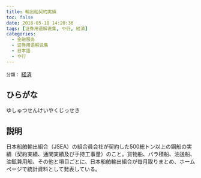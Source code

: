 ```yaml
---
title: 輸出船契約実績
toc: false
date: 2018-05-18 14:20:36
tags: [证券用语解说集, や行, 経済]
categories:
  - 金融服务
  - 证券用语解说集
  - 日本語
  - や行
---
```


`分類：` [経済](/tags/経済/)

## ひらがな

ゆしゅつせんけいやくじっせき

## 説明

日本船舶輸出組合（JSEA）の組合員会社が契約した500総トン以上の鋼船の実績（契約実績、通関実績及び手持工事量）のこと。貨物船、バラ積船、油送船、油鉱兼用船、その他と項目ごとに、日本船舶輸出組合が毎月取りまとめ、ホームページで統計資料として発表している。
